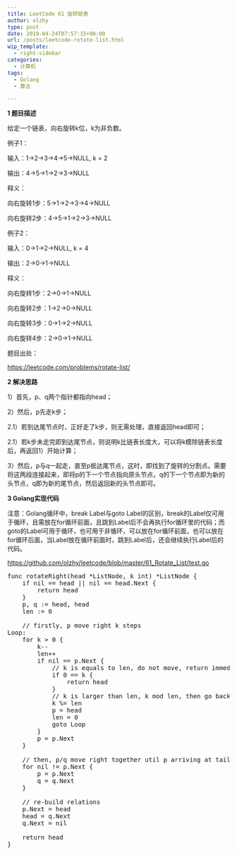 ```yaml
---
title: LeetCode 61 旋转链表
author: olzhy
type: post
date: 2019-04-24T07:57:15+00:00
url: /posts/leetcode-rotate-list.html
wip_template:
  - right-sidebar
categories:
  - 计算机
tags:
  - Golang
  - 算法

---
```

**1 题目描述**
  
给定一个链表，向右旋转k位，k为非负数。

例子1：
  
输入：1->2->3->4->5->NULL, k = 2
  
输出：4->5->1->2->3->NULL
  
释义：
  
向右旋转1步：5->1->2->3->4->NULL
  
向右旋转2步：4->5->1->2->3->NULL

例子2：
  
输入：0->1->2->NULL, k = 4
  
输出：2->0->1->NULL
  
释义：
  
向右旋转1步：2->0->1->NULL
  
向右旋转2步：1->2->0->NULL
  
向右旋转3步：0->1->2->NULL
  
向右旋转4步：2->0->1->NULL

题目出处：
  
<a href="https://leetcode.com/problems/rotate-list/" target="_blank" rel="noopener">https://leetcode.com/problems/rotate-list/</a>

**2 解决思路**
  
1）首先，p、q两个指针都指向head；
  
2）然后，p先走k步；
  
2.1）若到达尾节点时，正好走了k步，则无需处理，直接返回head即可；
  
2.1）若k步未走完即到达尾节点，则说明k比链表长度大，可以将k模除链表长度后，再返回1）开始计算；
  
3）然后，p与q一起走，直至p抵达尾节点，这时，即找到了旋转的分割点。需要将这两段连接起来，即将p的下一个节点指向原头节点，q的下一个节点即为新的头节点，q即为新的尾节点，然后返回新的头节点即可。

**3 Golang实现代码**
  
注意：Golang循环中，break Label与goto Label的区别，break的Label仅可用于循环，且需放在for循环前面，且跳到Label后不会再执行for循环里的代码；而goto的Label可用于循环，也可用于非循环，可以放在for循环前面，也可以放在for循环后面，当Label放在循环前面时，跳到Label后，还会继续执行Label后的代码。
  
<a href="https://github.com/olzhy/leetcode/blob/master/61_Rotate_List/test.go" target="_blank" rel="noopener">https://github.com/olzhy/leetcode/blob/master/61_Rotate_List/test.go</a>

<pre>func rotateRight(head *ListNode, k int) *ListNode {
    if nil == head || nil == head.Next {
        return head
    }
    p, q := head, head
    len := 0

    // firstly, p move right k steps
Loop:
    for k > 0 {
        k--
        len++
        if nil == p.Next {
            // k is equals to len, do not move, return immediatly
            if 0 == k {
                return head
            }
            // k is larger than len, k mod len, then go back to the beginning
            k %= len
            p = head
            len = 0
            goto Loop
        }
        p = p.Next
    }

    // then, p/q move right together util p arriving at tail
    for nil != p.Next {
        p = p.Next
        q = q.Next
    }

    // re-build relations
    p.Next = head
    head = q.Next
    q.Next = nil

    return head
}
</pre>